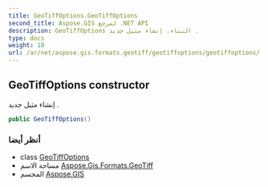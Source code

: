 ```yaml
---
title: GeoTiffOptions.GeoTiffOptions
second_title: Aspose.GIS لمرجع .NET API
description: GeoTiffOptions البناء. إنشاء مثيل جديد .
type: docs
weight: 10
url: /ar/net/aspose.gis.formats.geotiff/geotiffoptions/geotiffoptions/
---
```

## GeoTiffOptions constructor

إنشاء مثيل جديد .

```csharp
public GeoTiffOptions()
```

### أنظر أيضا

* class [GeoTiffOptions](../)
* مساحة الاسم [Aspose.Gis.Formats.GeoTiff](../../geotiffoptions/)
* المجسم [Aspose.GIS](../../../)


